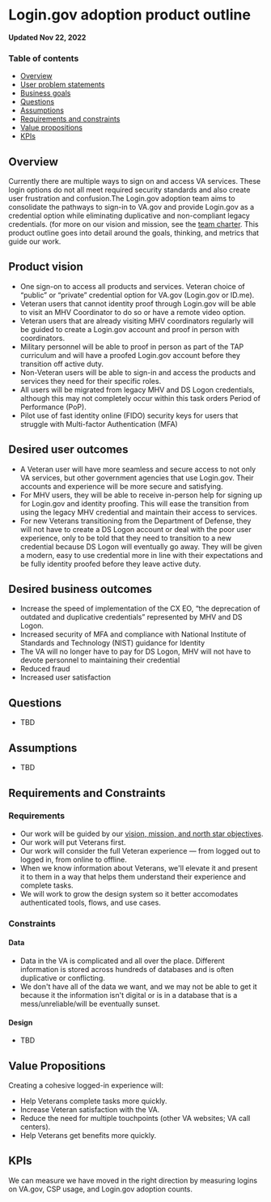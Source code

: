 # Login.gov adoption product outline 

**Updated Nov 22, 2022**

### Table of contents
- [Overview](#overview)
- [User problem statements](#user-problem-statements) 
- [Business goals](#business-goals) 
- [Questions](#questions) 
- [Assumptions](#assumptions) 
- [Requirements and constraints](#requirements-and-constraints)  
- [Value propositions](#value-propositions) 
- [KPIs](#kpis) 

## Overview

Currently there are multiple ways to sign on and access VA services. These login options do not all meet required security standards and also create user frustration and confusion.The Login.gov adoption team aims to consolidate the pathways to sign-in to VA.gov and provide Login.gov as a credential option while eliminating duplicative and non-compliant legacy credentials. (for more on our vision and mission, see the [team charter](https://github.com/department-of-veterans-affairs/va.gov-team/blob/master/products/login.gov-adoption/team-charter.md). This product outline goes into detail around the goals, thinking, and metrics that guide our work.  

## Product vision
- One sign-on to access all products and services. Veteran choice of “public” or “private” credential option for VA.gov (Login.gov or ID.me).
- Veteran users that cannot identity proof through Login.gov will be able to visit an MHV Coordinator to do so or have a remote video option.
- Veteran users that are already visiting MHV coordinators regularly will be guided to create a Login.gov account and proof in person with coordinators.
- Military personnel will be able to proof in person as part of the TAP curriculum and will have a proofed Login.gov account before they transition off active duty.
- Non-Veteran users will be able to sign-in and access the products and services they need for their specific roles.
- All users will be migrated from legacy MHV and DS Logon credentials, although this may not completely occur within this task orders Period of Performance (PoP).
- Pilot use of fast identity online (FIDO) security keys for users that struggle with Multi-factor Authentication (MFA)

## Desired user outcomes
- A Veteran user will have more seamless and secure access to not only VA services, but other government agencies that use Login.gov. Their accounts and experience will be more secure and satisfying.
- For MHV users, they will be able to receive in-person help for signing up for Login.gov and identity proofing. This will ease the transition from using the legacy MHV credential and maintain their access to services.
- For new Veterans transitioning from the Department of Defense, they will not have to create a DS Logon account or deal with the poor user experience, only to be told that they need to transition to a new credential because DS Logon will eventually go away. They will be given a modern, easy to use credential more in line with their expectations and be fully identity proofed before they leave active duty.

## Desired business outcomes
- Increase the speed of implementation of the CX EO, “the deprecation of outdated and duplicative credentials” represented by MHV and DS Logon.
- Increased security of MFA and compliance with National Institute of Standards and Technology (NIST) guidance for Identity
- The VA will no longer have to pay for DS Logon, MHV will not have to devote personnel to maintaining their credential
- Reduced fraud
- Increased user satisfaction

## Questions 

- TBD

## Assumptions 

- TBD

## Requirements and Constraints 

### Requirements

- Our work will be guided by our [vision, mission, and north star objectives](https://github.com/department-of-veterans-affairs/va.gov-team/blob/master/products/login.gov-adoption/team-charter.md#vision).
- Our work will put Veterans first.
- Our work will consider the full Veteran experience — from logged out to logged in, from online to offline.
- When we know information about Veterans, we'll elevate it and present it to them in a way that helps them understand their experience and complete tasks.
- We will work to grow the design system so it better accomodates authenticated tools, flows, and use cases.

### Constraints

#### Data
- Data in the VA is complicated and all over the place. Different information is stored across hundreds of databases and is often duplicative or conflicting.
- We don't have all of the data we want, and we may not be able to get it because it the information isn't digital or is in a database that is a mess/unreliable/will be eventually sunset.

#### Design

- TBD 

## Value Propositions  

Creating a cohesive logged-in experience will:

- Help Veterans complete tasks more quickly.
- Increase Veteran satisfaction with the VA.
- Reduce the need for multiple touchpoints (other VA websites; VA call centers).
- Help Veterans get benefits more quickly.

## KPIs 

We can measure we have moved in the right direction by measuring logins on VA.gov, CSP usage, and Login.gov adoption counts.


